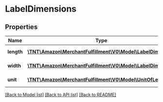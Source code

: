 # LabelDimensions

## Properties
Name | Type | Description | Notes
------------ | ------------- | ------------- | -------------
**length** | [**\TNT\Amazon\MerchantFulfillment\V0\Model\LabelDimension**](LabelDimension.md) | The length dimension. | 
**width** | [**\TNT\Amazon\MerchantFulfillment\V0\Model\LabelDimension**](LabelDimension.md) | The width dimension. | 
**unit** | [**\TNT\Amazon\MerchantFulfillment\V0\Model\UnitOfLength**](UnitOfLength.md) | The unit of measurement. | 

[[Back to Model list]](../README.md#documentation-for-models) [[Back to API list]](../README.md#documentation-for-api-endpoints) [[Back to README]](../README.md)



